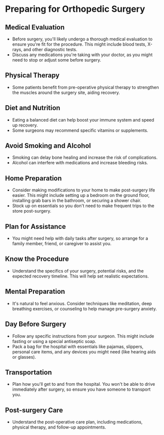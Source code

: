 
# Preparing for Orthopedic Surgery

## Medical Evaluation

- Before surgery, you'll likely undergo a thorough medical evaluation to ensure you're fit for the procedure. This might include blood tests, X-rays, and other diagnostic tests.
- Discuss any medications you're taking with your doctor, as you might need to stop or adjust some before surgery.

## Physical Therapy

- Some patients benefit from pre-operative physical therapy to strengthen the muscles around the surgery site, aiding recovery.

## Diet and Nutrition

- Eating a balanced diet can help boost your immune system and speed up recovery.
- Some surgeons may recommend specific vitamins or supplements.

## Avoid Smoking and Alcohol

- Smoking can delay bone healing and increase the risk of complications.
- Alcohol can interfere with medications and increase bleeding risks.

## Home Preparation

- Consider making modifications to your home to make post-surgery life easier. This might include setting up a bedroom on the ground floor, installing grab bars in the bathroom, or securing a shower chair.
- Stock up on essentials so you don't need to make frequent trips to the store post-surgery.

## Plan for Assistance

- You might need help with daily tasks after surgery, so arrange for a family member, friend, or caregiver to assist you.

## Know the Procedure

- Understand the specifics of your surgery, potential risks, and the expected recovery timeline. This will help set realistic expectations.

## Mental Preparation

- It's natural to feel anxious. Consider techniques like meditation, deep breathing exercises, or counseling to help manage pre-surgery anxiety.

## Day Before Surgery

- Follow any specific instructions from your surgeon. This might include fasting or using a special antiseptic soap.
- Pack a bag for the hospital with essentials like pajamas, slippers, personal care items, and any devices you might need (like hearing aids or glasses).

## Transportation

- Plan how you'll get to and from the hospital. You won't be able to drive immediately after surgery, so ensure you have someone to transport you.

## Post-surgery Care

- Understand the post-operative care plan, including medications, physical therapy, and follow-up appointments.
